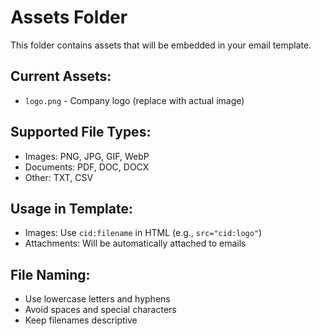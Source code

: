 # Assets Folder

This folder contains assets that will be embedded in your email template.

## Current Assets:
- `logo.png` - Company logo (replace with actual image)

## Supported File Types:
- Images: PNG, JPG, GIF, WebP
- Documents: PDF, DOC, DOCX
- Other: TXT, CSV

## Usage in Template:
- Images: Use `cid:filename` in HTML (e.g., `src="cid:logo"`)
- Attachments: Will be automatically attached to emails

## File Naming:
- Use lowercase letters and hyphens
- Avoid spaces and special characters
- Keep filenames descriptive

